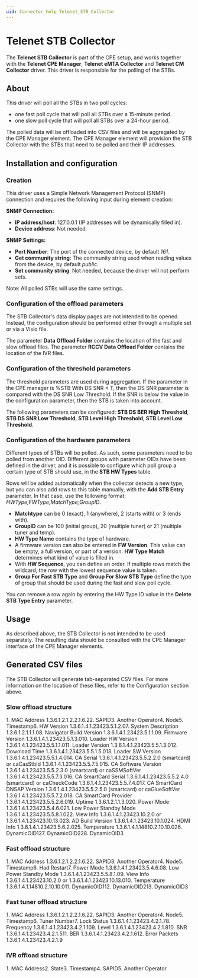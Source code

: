 ```yaml
---
uid: Connector_help_Telenet_STB_Collector
---
```


# Telenet STB Collector

The **Telenet STB Collector** is part of the CPE setup, and works together with the **Telenet CPE Manager**, **Telenet eMTA Collector** and **Telenet CM Collector** driver. This driver is responsible for the polling of the STBs.

## About

This driver will poll all the STBs in two poll cycles:

- one fast poll cycle that will poll all STBs over a 15-minute period.
- one slow poll cycle that will poll all STBs over a 24-hour period.

The polled data will be offloaded into CSV files and will be aggregated by the CPE Manager element. The CPE Manager element will provision the STB Collector with the STBs that need to be polled and their IP addresses.

## Installation and configuration

### Creation

This driver uses a Simple Network Management Protocol (SNMP) connection and requires the following input during element creation:

**SNMP Connection:**

- **IP address/host**: 127.0.0.1 (IP addresses will be dynamically filled in).
- **Device address**: Not needed.

**SNMP Settings:**

- **Port Number**: The port of the connected device, by default *161*.
- **Get community string**: The community string used when reading values from the device, by default *public*.
- **Set community string**: Not needed, because the driver will not perform sets.

Note: All polled STBs will use the same settings.

### Configuration of the offload parameters

The STB Collector's data display pages are not intended to be opened. Instead, the configuration should be performed either through a multiple set or via a Visio file.

The parameter **Data Offload Folder** contains the location of the fast and slow offload files. The parameter **RCCV Data Offload Folder** contains the location of the IVR files.

### Configuration of the threshold parameters

The threshold parameters are used during aggregation. If the parameter in the CPE manager is %STB With DS SNR \< T, then the DS SNR parameter is compared with the DS SNR Low Threshold. If the SNR is below the value in the configuration parameter, then the STB is taken into account.

The following parameters can be configured: **STB DS BER High Threshold**, **STB DS SNR Low Threshold**, **STB Level High Threshold**, **STB Level Low Threshold**.

### Configuration of the hardware parameters

Different types of STBs will be polled. As such, some parameters need to be polled from another OID. Different groups with parameter OIDs have been defined in the driver, and it is possible to configure which poll group a certain type of STB should use, in the **STB HW Types** table.

Rows will be added automatically when the collector detects a new type, but you can also add rows to this table manually, with the **Add STB Entry** parameter. In that case, use the following format: *HWType;FWType;MatchType;GroupID*.

- **Matchtype** can be 0 (exact), 1 (anywhere), 2 (starts with) or 3 (ends with).
- **GroupID** can be 100 (initial group), 20 (multiple tuner) or 21 (multiple tuner and temp).
- **HW Type Name** contains the type of hardware.
- A firmware version can also be entered in **FW Version**. This value can be empty, a full version, or part of a version. **HW Type Match** determines what kind of value is filled in.
- With **HW Sequence**, you can define an order. If multiple rows match the wildcard, the row with the lowest sequence value is taken.
- **Group For Fast STB Type** and **Group For Slow STB Type** define the type of group that should be used during the fast and slow poll cycle.

You can remove a row again by entering the HW Type ID value in the **Delete STB Type Entry** parameter.

## Usage

As described above, the STB Collector is not intended to be used separately. The resulting data should be consulted with the CPE Manager interface of the CPE Manager elements.

## Generated CSV files

The STB Collector will generate tab-separated CSV files. For more information on the location of these files, refer to the Configuration section above.

### Slow offload structure

1\. MAC Address 1.3.6.1.2.1.2.2.1.6.22. SAPID3. Another Operator4. Node5. Timestamp6. HW Version 1.3.6.1.4.1.23423.5.1.2.07. System Description 1.3.6.1.2.1.1.1.08. Navigator Build Version 1.3.6.1.4.1.23423.5.1.1.09. Firmware Version 1.3.6.1.4.1.23423.5.1.3.010. Loader HW Version 1.3.6.1.4.1.23423.5.5.1.1.011. Loader Version 1.3.6.1.4.1.23423.5.5.1.3.012. Download Time 1.3.6.1.4.1.23423.5.5.1.5.013. Loader SW Version 1.3.6.1.4.1.23423.5.5.1.4.014. CA Serial 1.3.6.1.4.1.23423.5.5.2.2.0 (smartcard) or caCasStbId 1.3.6.1.4.1.23423.5.5.7.5.015. CA Software Version 1.3.6.1.4.1.23423.5.5.2.3.0 (smartcard) or caSSMSoftVer 1.3.6.1.4.1.23423.5.5.7.3.016. CA SmartCard Serial 1.3.6.1.4.1.23423.5.5.2.4.0 (smartcard) or caCheckCode 1.3.6.1.4.1.23423.5.5.7.4.017. CA SmartCard DNSAP Version 1.3.6.1.4.1.23423.5.5.2.5.0 (smartcard) or caGlueSoftVer 1.3.6.1.4.1.23423.5.5.7.2.018. CA SmartCard Provider 1.3.6.1.4.1.23423.5.5.2.6.019. Uptime 1.3.6.1.2.1.1.3.020. Power Mode 1.3.6.1.4.1.23423.5.4.6.021. Low Power Standby Mode 1.3.6.1.4.1.23423.5.5.8.1.022. View Info 1.3.6.1.4.1.23423.10.2.0 or 1.3.6.1.4.1.23423.10.13.023. AD Build Version 1.3.6.1.4.1.23423.10.1.024. HDMI Info 1.3.6.1.4.1.23423.5.6.2.025. Temperature 1.3.6.1.4.1.14810.2.10.10.026. DynamicOID127. DynamicOID228. DynamicOID3

### Fast offload structure

1\. MAC Address 1.3.6.1.2.1.2.2.1.6.22. SAPID3. Another Operator4. Node5. Timestamp6. Had Restart7. Power Mode 1.3.6.1.4.1.23423.5.4.6.08. Low Power Standby Mode 1.3.6.1.4.1.23423.5.5.8.1.09. View Info 1.3.6.1.4.1.23423.10.2.0 or 1.3.6.1.4.1.23423.10.13.010. Temperature 1.3.6.1.4.1.14810.2.10.10.011. DynamicOID112. DynamicOID213. DynamicOID3

### Fast tuner offload structure

1\. MAC Address 1.3.6.1.2.1.2.2.1.6.22. SAPID3. Another Operator4. Node5. Timestamp6. Tuner Number7. Lock Status 1.3.6.1.4.1.23423.4.2.1.78. Frequency 1.3.6.1.4.1.23423.4.2.1.109. Level 1.3.6.1.4.1.23423.4.2.1.810. SNR 1.3.6.1.4.1.23423.4.2.1.511. BER 1.3.6.1.4.1.23423.4.2.1.612. Error Packets 1.3.6.1.4.1.23423.4.2.1.9

### IVR offload structure

1\. MAC Address2. State3. Timestamp4. SAPID5. Another Operator
